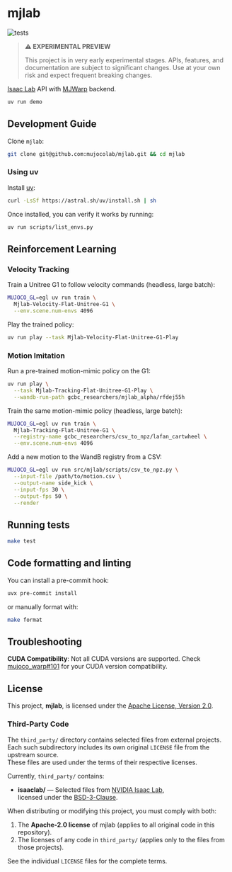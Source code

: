 # mjlab

<p align="left">
  <img alt="tests" src="https://github.com/mujocolab/mjlab/actions/workflows/ci.yml/badge.svg" />
</p>

> **⚠️ EXPERIMENTAL PREVIEW** 
> 
> This project is in very early experimental stages. APIs, features, and documentation are subject to significant changes. Use at your own risk and expect frequent breaking changes.

[Isaac Lab](https://github.com/isaac-sim/IsaacLab) API with [MJWarp](https://github.com/google-deepmind/mujoco_warp) backend.

```bash
uv run demo
```

## Development Guide

Clone `mjlab`:

```bash
git clone git@github.com:mujocolab/mjlab.git && cd mjlab
```

### Using uv

Install [uv](https://docs.astral.sh/uv/):

```bash
curl -LsSf https://astral.sh/uv/install.sh | sh
```

Once installed, you can verify it works by running:

```bash
uv run scripts/list_envs.py
```

## Reinforcement Learning

### Velocity Tracking

Train a Unitree G1 to follow velocity commands (headless, large batch):

```bash
MUJOCO_GL=egl uv run train \
  Mjlab-Velocity-Flat-Unitree-G1 \
  --env.scene.num-envs 4096
```

Play the trained policy:

```bash
uv run play --task Mjlab-Velocity-Flat-Unitree-G1-Play
```

### Motion Imitation

Run a pre-trained motion-mimic policy on the G1:

```bash
uv run play \
  --task Mjlab-Tracking-Flat-Unitree-G1-Play \
  --wandb-run-path gcbc_researchers/mjlab_alpha/rfdej55h
```

Train the same motion-mimic policy (headless, large batch):

```bash
MUJOCO_GL=egl uv run train \
  Mjlab-Tracking-Flat-Unitree-G1 \
  --registry-name gcbc_researchers/csv_to_npz/lafan_cartwheel \
  --env.scene.num-envs 4096
```

Add a new motion to the WandB registry from a CSV:

```bash
MUJOCO_GL=egl uv run src/mjlab/scripts/csv_to_npz.py \
  --input-file /path/to/motion.csv \
  --output-name side_kick \
  --input-fps 30 \
  --output-fps 50 \
  --render
```

## Running tests

```bash
make test
```

## Code formatting and linting

You can install a pre-commit hook:

```bash
uvx pre-commit install
```

or manually format with:

```bash
make format
```

## Troubleshooting

**CUDA Compatibility**: Not all CUDA versions are supported. Check [mujoco_warp#101](https://github.com/google-deepmind/mujoco_warp/issues/101) for your CUDA version compatibility.

## License

This project, **mjlab**, is licensed under the [Apache License, Version 2.0](LICENSE).

### Third-Party Code

The `third_party/` directory contains selected files from external projects.  
Each such subdirectory includes its own original `LICENSE` file from the upstream source.  
These files are used under the terms of their respective licenses.

Currently, `third_party/` contains:

- **isaaclab/** — Selected files from [NVIDIA Isaac Lab](https://github.com/isaac-sim/IsaacLab),  
  licensed under the [BSD-3-Clause](src/mjlab/third_party/isaaclab/LICENSE).

When distributing or modifying this project, you must comply with both:

1. The **Apache-2.0 license** of mjlab (applies to all original code in this repository).
2. The licenses of any code in `third_party/` (applies only to the files from those projects).

See the individual `LICENSE` files for the complete terms.
